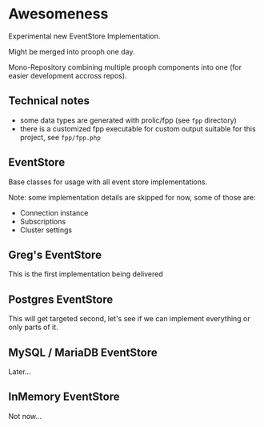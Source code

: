 # Awesomeness

Experimental new EventStore Implementation.

Might be merged into prooph one day.

Mono-Repository combining multiple prooph components into one (for easier development accross repos).

## Technical notes

- some data types are generated with prolic/fpp (see `fpp` directory)
- there is a customized fpp executable for custom output suitable for this project, see `fpp/fpp.php`

## EventStore

Base classes for usage with all event store implementations.

Note: some implementation details are skipped for now, some of those are:
- Connection instance
- Subscriptions
- Cluster settings

## Greg's EventStore

This is the first implementation being delivered

## Postgres EventStore

This will get targeted second, let's see if we can implement everything or only parts of it.

## MySQL / MariaDB EventStore

Later...

## InMemory EventStore

Not now...
